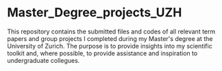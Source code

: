# Master_Degree_projects_UZH
This repository contains the submitted files and codes of all relevant term papers and group projects I completed during my Master's degree at the University of Zurich. The purpose is to provide insights into my scientific toolkit and, where possible, to provide assistance and inspiration to undergraduate collegues.
